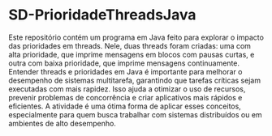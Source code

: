 # SD-PrioridadeThreadsJava
Este repositório contém um programa em Java feito para explorar o impacto das prioridades em threads. Nele, duas threads foram criadas: uma com alta prioridade, que imprime mensagens em blocos com pausas curtas, e outra com baixa prioridade, que imprime mensagens continuamente.
Entender threads e prioridades em Java é importante para melhorar o desempenho de sistemas multitarefa, garantindo que tarefas críticas sejam executadas com mais rapidez. Isso ajuda a otimizar o uso de recursos, prevenir problemas de concorrência e criar aplicativos mais rápidos e eficientes. A atividade é uma ótima forma de aplicar esses conceitos, especialmente para quem busca trabalhar com sistemas distribuídos ou em ambientes de alto desempenho.

